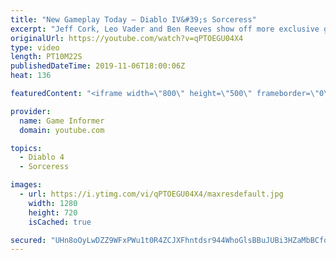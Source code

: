 ```yaml
---
title: "New Gameplay Today – Diablo IV&#39;s Sorceress"
excerpt: "Jeff Cork, Leo Vader and Ben Reeves show off more exclusive gameplay of Diablo IV, which can be viewed without commentary at ..."
originalUrl: https://youtube.com/watch?v=qPTOEGU04X4
type: video
length: PT10M22S
publishedDateTime: 2019-11-06T18:00:06Z
heat: 136

featuredContent: "<iframe width=\"800\" height=\"500\" frameborder=\"0\" src=\"https://www.youtube.com/embed/qPTOEGU04X4\" allow=\"accelerometer; autoplay; encrypted-media; gyroscope; picture-in-picture\" allowfullscreen></iframe>"

provider:
  name: Game Informer
  domain: youtube.com

topics:
  - Diablo 4
  - Sorceress

images:
  - url: https://i.ytimg.com/vi/qPTOEGU04X4/maxresdefault.jpg
    width: 1280
    height: 720
    isCached: true

secured: "UHn8oOyLwDZZ9WFxPWu1t0R4ZCJXFhntdsr944WhoGlsBBuJUBi3HZaMbBCfqU0q+2J4t2DVp8uw4htQz6Fq/OSE/hTtGqh1hX6zJ8WLdWFONt5fo70zHBtr1PgTiJN4Y3ICm0zkt+U9oJt9llqqfG2vgvQs5sBnFIVpqg27mmtePcQQu8mL6xCYHx/eSpeyKjdhS2uTae2LzGPmac/+5+vgLVM8haVw82MEDeUefi3JzREaeq6Sih5qsi2gJsek8Yz/PLCxGPTNUmsx1XRkfQExvNYeXO9CL6UyjIDhnBq7tH/L0CVLrRCO0MWQ6F25+wJLKu/EYffaGyE1rjPFIXA+k3HBL04qF0mBnvi9g/t2pcbMdWTSiqCXsPXdb/H7ljzQ/Z/Y4HmO8GWcbqaViA==;BRMA32RK17cHksgOGtdGoA=="
---
```


